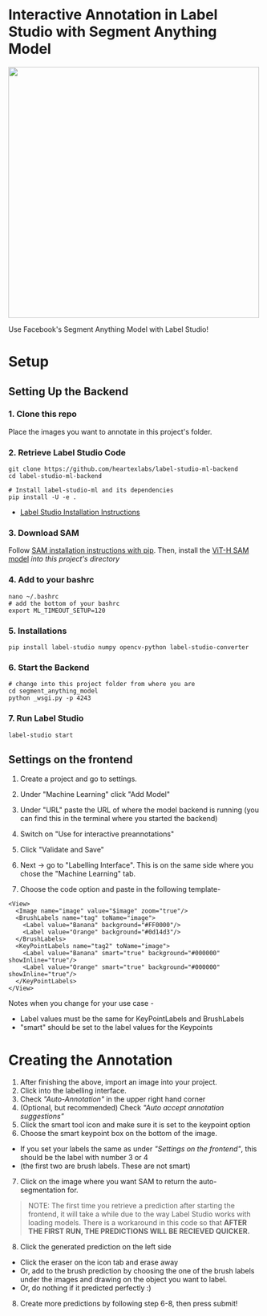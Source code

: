 # Interactive Annotation in Label Studio with Segment Anything Model

<img src="https://user-images.githubusercontent.com/106922533/232959476-7fc74bbb-24c8-46f3-a1c1-d16f9efcec5f.gif" width="500" />

Use Facebook's Segment Anything Model with Label Studio!

# Setup

## Setting Up the Backend

### 1. Clone this repo

Place the images you want to annotate in this project's folder.

### 2. Retrieve Label Studio Code

```
git clone https://github.com/heartexlabs/label-studio-ml-backend
cd label-studio-ml-backend

# Install label-studio-ml and its dependencies
pip install -U -e .
```

- [Label Studio Installation Instructions](https://labelstud.io/guide/install.html#Install-with-Anaconda)

### 3. Download SAM

Follow [SAM installation instructions with pip](https://github.com/facebookresearch/segment-anything). 
Then, install the [ViT-H SAM model](https://github.com/facebookresearch/segment-anything) *into this project's directory*

### 4. Add to your bashrc
```
nano ~/.bashrc
# add the bottom of your bashrc
export ML_TIMEOUT_SETUP=120
```

### 5. Installations
```
pip install label-studio numpy opencv-python label-studio-converter
```

### 6. Start the Backend
```
# change into this project folder from where you are
cd segment_anything_model
python _wsgi.py -p 4243
```

### 7. Run Label Studio
```
label-studio start
```

## Settings on the frontend

1. Create a project and go to settings.
2. Under "Machine Learning" click "Add Model"<br>
3. Under "URL" paste the URL of where the model backend is running (you can find this in the terminal where you started the backend)<br>
4. Switch on "Use for interactive preannotations"<br>
5. Click "Validate and Save"<br>

6. Next -> go to "Labelling Interface". This is on the same side where you chose the "Machine Learning" tab.<br>
7. Choose the code option and paste in the following template-
```
<View>
  <Image name="image" value="$image" zoom="true"/>
  <BrushLabels name="tag" toName="image">
  	<Label value="Banana" background="#FF0000"/>
  	<Label value="Orange" background="#0d14d3"/>
  </BrushLabels>
  <KeyPointLabels name="tag2" toName="image">
    <Label value="Banana" smart="true" background="#000000" showInline="true"/>
    <Label value="Orange" smart="true" background="#000000" showInline="true"/>
  </KeyPointLabels>
</View>
```
Notes when you change for your use case - 
- Label values must be the same for KeyPointLabels and BrushLabels
- "smart" should be set to the label values for the Keypoints


# Creating the Annotation

1. After finishing the above, import an image into your project.<br/>
2. Click into the labelling interface. <br>
3. Check *"Auto-Annotation"* in the upper right hand corner<br>
4. (Optional, but recommended) Check *"Auto accept annotation suggestions"*<br>
5. Click the smart tool icon and make sure it is set to the keypoint option<br>
6. Choose the smart keypoint box on the bottom of the image. <br>
- If you set your labels the same as under *"Settings on the frontend"*, this should be the label with number 3 or 4
- (the first two are brush labels. These are not smart)

7. Click on the image where you want SAM to return the auto-segmentation for. <br>

> NOTE: The first time you retrieve a prediction after starting the frontend, it will take a while due to the way Label Studio works with loading models. There is a workaround in this code so that **AFTER THE FIRST RUN, THE PREDICTIONS WILL BE RECIEVED QUICKER.** 

8. Click the generated prediction on the left side<br>
- Click the eraser on the icon tab and erase away
- Or, add to the brush prediction by choosing the one of the brush labels under the images and drawing on the object you want to label.
- Or, do nothing if it predicted perfectly :)

8. Create more predictions by following step 6-8, then press submit!<br>
